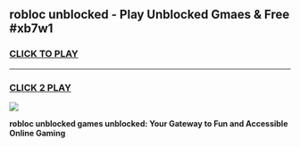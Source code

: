 
## robloc unblocked - Play Unblocked Gmaes & Free #xb7w1
<h3>
<a href="https://news.freeplayer.one?title=robloc_unblocked&ref=26F">CLICK TO PLAY</a></h3>
<hr>

<h3>
<a href="https://news.freeplayer.one?title=robloc_unblocked&ref=26F">CLICK 2 PLAY</a>
  
</h3>

<a href="https://news.freeplayer.one?title=robloc_unblocked&ref=26F/"><img src="https://clearcache.store/games.png"></a>


**robloc unblocked games unblocked: Your Gateway to Fun and Accessible Online Gaming**
